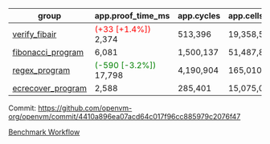 | group | app.proof_time_ms | app.cycles | app.cells_used | leaf.proof_time_ms | leaf.cycles | leaf.cells_used |
| -- | -- | -- | -- | -- | -- | -- |
| [verify_fibair](https://github.com/openvm-org/openvm/blob/benchmark-results/benchmarks/verify_fibair-4410a896ea07acd64c017f96cc885979c2076f47.md) |<span style='color: red'>(+33 [+1.4%])</span> 2,374 |  513,396 |  19,358,552 |- | - | - |
| [fibonacci_program](https://github.com/openvm-org/openvm/blob/benchmark-results/benchmarks/fibonacci-4410a896ea07acd64c017f96cc885979c2076f47.md) | 6,081 |  1,500,137 |  51,487,838 | 7,978 |  1,817,697 |  70,261,826 |
| [regex_program](https://github.com/openvm-org/openvm/blob/benchmark-results/benchmarks/regex-4410a896ea07acd64c017f96cc885979c2076f47.md) |<span style='color: green'>(-590 [-3.2%])</span> 17,798 |  4,190,904 |  165,010,909 |<span style='color: green'>(-110 [-0.6%])</span> 17,191 |  3,007,693 |  141,619,722 |
| [ecrecover_program](https://github.com/openvm-org/openvm/blob/benchmark-results/benchmarks/ecrecover-4410a896ea07acd64c017f96cc885979c2076f47.md) | 2,588 |  285,401 |  15,075,033 | 21,235 |  4,138,952 |  202,806,776 |


Commit: https://github.com/openvm-org/openvm/commit/4410a896ea07acd64c017f96cc885979c2076f47

[Benchmark Workflow](https://github.com/openvm-org/openvm/actions/runs/12936605432)
